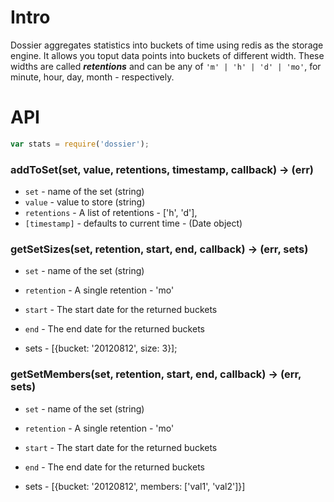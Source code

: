 # Intro
Dossier aggregates statistics into buckets of time using redis as the storage engine. It allows you toput data points into buckets of different width. These widths are called ***retentions*** and can be any of ```'m' | 'h' | 'd' | 'mo'```, for minute, hour, day, month - respectively.

# API

```javascript
var stats = require('dossier');
```

### addToSet(set, value, retentions, timestamp, callback) -> (err)

 * ```set``` - name of the set (string)
 * ```value``` - value to store (string)
 * ```retentions``` - A list of retentions - ['h', 'd'],
 * ```[timestamp]``` - defaults to current time - (Date object)

### getSetSizes(set, retention, start, end, callback) -> (err, sets)

 * ```set``` - name of the set (string)
 * ```retention``` - A single retention - 'mo'
 * ```start``` - The start date for the returned buckets
 * ```end``` - The end date for the returned buckets

 * sets - [{bucket: '20120812', size: 3}];


### getSetMembers(set, retention, start, end, callback) -> (err, sets)

 * ```set``` - name of the set (string)
 * ```retention``` - A single retention - 'mo'
 * ```start``` - The start date for the returned buckets
 * ```end``` - The end date for the returned buckets

 * sets - [{bucket: '20120812', members: ['val1', 'val2']}]
